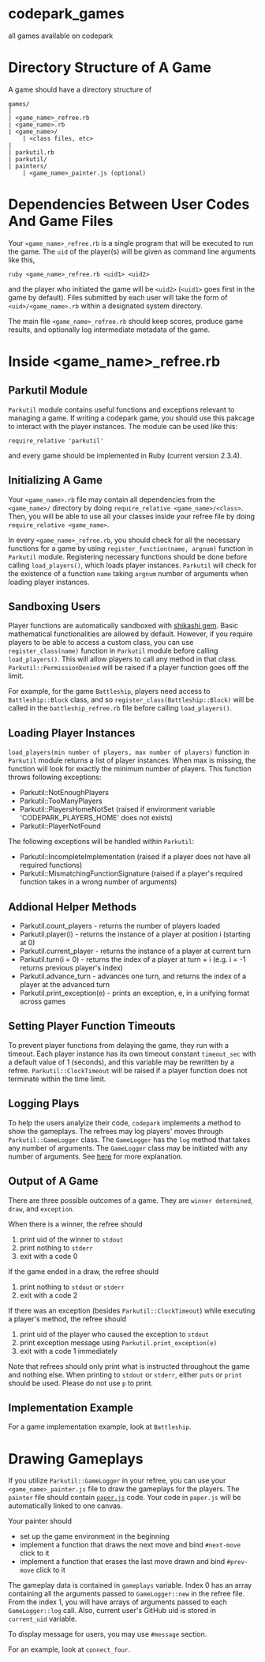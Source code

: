 # codepark_games
all games available on codepark

# Directory Structure of A Game
A game should have a directory structure of

    games/
    |
    | <game_name>_refree.rb
    | <game_name>.rb
    | <game_name>/
        | <class files, etc>
    |
    | parkutil.rb
    | parkutil/
    | painters/
        | <game_name>_painter.js (optional)

# Dependencies Between User Codes And Game Files

Your `<game_name>_refree.rb` is a single program that will be executed to run the game.
The `uid` of the player(s) will be given as command line arguments like this,

    ruby <game_name>_refree.rb <uid1> <uid2>

and the player who initiated the game will be `<uid2>` (`<uid1>` goes first in the game by default).
Files submitted by each user will take the form of `<uid>/<game_name>.rb` within a designated system directory.

The main file `<game_name>_refree.rb` should keep scores, produce game results, and optionally log intermediate metadata of the game.

# Inside <game_name>_refree.rb

## Parkutil Module
`Parkutil` module contains useful functions and exceptions relevant to managing a game.
If writing a codepark game, you should use this pakcage to interact with the player instances.
The module can be used like this:

    require_relative 'parkutil'

and every game should be implemented in Ruby (current version 2.3.4).

## Initializing A Game
Your `<game_name>.rb` file may contain all dependencies from the `<game_name>/` directory by doing `require_relative <game_name>/<class>`. Then, you will be able to use all your classes inside your refree file by doing `require_relative <game_name>`.

In every `<game_name>_refree.rb`, you should check for all the necessary functions for a game by using `register_function(name, argnum)` function in `Parkutil` module. Registering necessary functions should be done before calling `load_players()`, which loads player instances. `Parkutil` will check for the existence of a function `name` taking `argnum` number of arguments when loading player instances.

## Sandboxing Users
Player functions are automatically sandboxed with [shikashi gem](https://github.com/tario/shikashi). Basic mathematical functionalities are allowed by default. However, if you require players to be able to access a custom class, you can use `register_class(name)` function in `Parkutil` module before calling `load_players()`. This will allow players to call any method in that class. `Parkutil::PermissionDenied` will be raised if a player function goes off the limit.

For example, for the game `Battleship`, players need access to `Battleship::Block` class, and so `register_class(Battleship::Block)` will be called in the `battleship_refree.rb` file before calling `load_players()`.

## Loading Player Instances
`load_players(min number of players, max number of players)` function in `Parkutil` module returns a list of player instances. When max is missing, the function will look for exactly the minimum number of players.
This function throws following exceptions:
 - Parkutil::NotEnoughPlayers
 - Parkutil::TooManyPlayers
 - Parkutil::PlayersHomeNotSet (raised if environment variable 'CODEPARK_PLAYERS_HOME' does not exists)
 - Parkutil::PlayerNotFound

The following exceptions will be handled within `Parkutil`:
 - Parkutil::IncompleteImplementation (raised if a player does not have all required functions)
 - Parkutil::MismatchingFunctionSignature (raised if a player's required function takes in a wrong number of arguments)

## Addional Helper Methods
 - Parkutil.count_players - returns the number of players loaded
 - Parkutil.player(i) - returns the instance of a player at position i (starting at 0)
 - Parkutil.current_player - returns the instance of a player at current turn
 - Parkutil.turn(i = 0) - returns the index of a player at turn + i (e.g. i = -1 returns previous player's index)
 - Parkutil.advance_turn - advances one turn, and returns the index of a player at the advanced turn
 - Parkutil.print_exception(e) - prints an exception, e, in a unifying format across games

## Setting Player Function Timeouts
To prevent player functions from delaying the game, they run with a timeout.
Each player instance has its own timeout constant `timeout_sec` with a default value of 1 (seconds), and this variable may be rewritten by a refree. `Parkutil::ClockTimeout` will be raised if a player function does not terminate within the time limit.

## Logging Plays
To help the users analyize their code, `codepark` implements a method to show the gameplays. The refrees may log players' moves through `Parkutil::GameLogger` class. The `GameLogger` has the `log` method that takes any number of arguments. The `GameLogger` class may be initiated with any number of arguments. See [here](#drawing-gameplays) for more explanation.

## Output of A Game
There are three possible outcomes of a game. They are `winner determined`, `draw`, and `exception`.

When there is a winner, the refree should
 1. print uid of the winner to `stdout`
 2. print nothing to `stderr`
 2. exit with a code 0

If the game ended in a draw, the refree should
 1. print nothing to `stdout` or `stderr`
 2. exit with a code 2

If there was an exception (besides `Parkutil::ClockTimeout`) while executing a player's method, the refree should
 1. print uid of the player who caused the exception to `stdout`
 2. print exception message using `Parkutil.print_exception(e)`
 3. exit with a code 1 immediately

Note that refrees should only print what is instructed throughout the game and nothing else. When printing to `stdout` or `stderr`, either `puts` or `print` should be used. Please do not use `p` to print.

## Implementation Example
For a game implementation example, look at `Battleship`.

# Drawing Gameplays
If you utilize `Parkutil::GameLogger` in your refree, you can use your `<game_name>_painter.js` file to draw the gameplays for the players. The `painter` file should contain [`paper.js`](http://paperjs.org/) code. Your code in `paper.js` will be automatically linked to one canvas. 

Your painter should
 - set up the game environment in the beginning
 - implement a function that draws the next move and bind `#next-move` click to it
 - implement a function that erases the last move drawn and bind `#prev-move` click to it

The gameplay data is contained in `gameplays` variable. Index 0 has an array containing all the arguments passed to `GameLogger::new` in the refree file. From the index 1, you will have arrays of arguments passed to each `GameLogger::log` call. Also, current user's GitHub uid is stored in `current_uid` variable.

To display message for users, you may use `#message` section.

For an example, look at `connect_four`.
